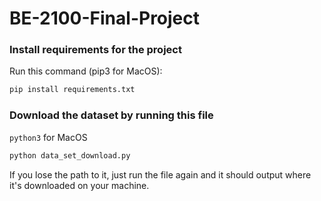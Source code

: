 # BE-2100-Final-Project

### Install requirements for the project
Run this command (pip3 for MacOS):
```bash
pip install requirements.txt
```

### Download the dataset by running this file

`python3` for MacOS
```bash
python data_set_download.py
```

If you lose the path to it, just run the file again and it should output where it's downloaded on your machine.
